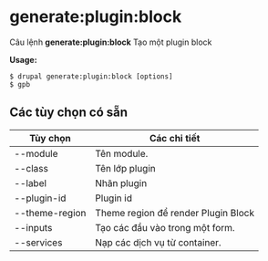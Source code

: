# generate:plugin:block
Câu lệnh **generate:plugin:block** Tạo một plugin block

**Usage:**
```
$ drupal generate:plugin:block [options] 
$ gpb  
```

## Các tùy chọn có sẵn
Tùy chọn | Các chi tiết
-------|-------------
--module | Tên module.
--class | Tên lớp plugin
--label | Nhãn plugin
--plugin-id | Plugin id
--theme-region | Theme region để render Plugin Block
--inputs | Tạo các đầu vào trong một form.
--services | Nạp các dịch vụ từ container.
